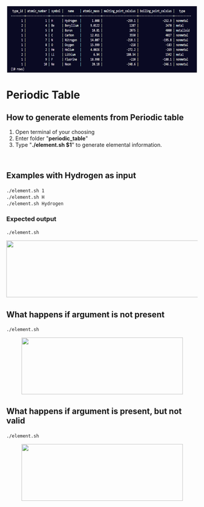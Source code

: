 <div style="text-align:center"><img height="175" width="500" src="https://github.com/KylesTech95/periodic-table-sh/blob/main/media/all%20tables.png?raw=true"></div>

# Periodic Table

## How to generate elements from Periodic table
1. Open terminal of your choosing
2. Enter folder "__periodic_table__"
3. Type "__./element.sh $1__" to generate elemental information.
<br>

## Examples with Hydrogen as input
``` ./element.sh 1 ``` <br>
``` ./element.sh H ```<br>
``` ./element.sh Hydrogen ```<br>
### Expected output
``` ./element.sh ```
<div style="text-align:center"><img height="150" width="700" src="https://github.com/KylesTech95/periodic-table-sh/blob/main/media/element-test-H.png?raw=true"></div>

## What happens if argument is not present
``` ./element.sh ```
<div style="text-align:center"><img height="150" width="425" src="https://github.com/KylesTech95/periodic-table-sh/blob/main/media/element-test-no-argument.png?raw=true"></div>

## What happens if argument is present, but not valid
``` ./element.sh ```
<div style="text-align:center"><img height="150" width="425" src="https://github.com/KylesTech95/periodic-table-sh/blob/main/media/element-test-invalid.png?raw=true"></div>